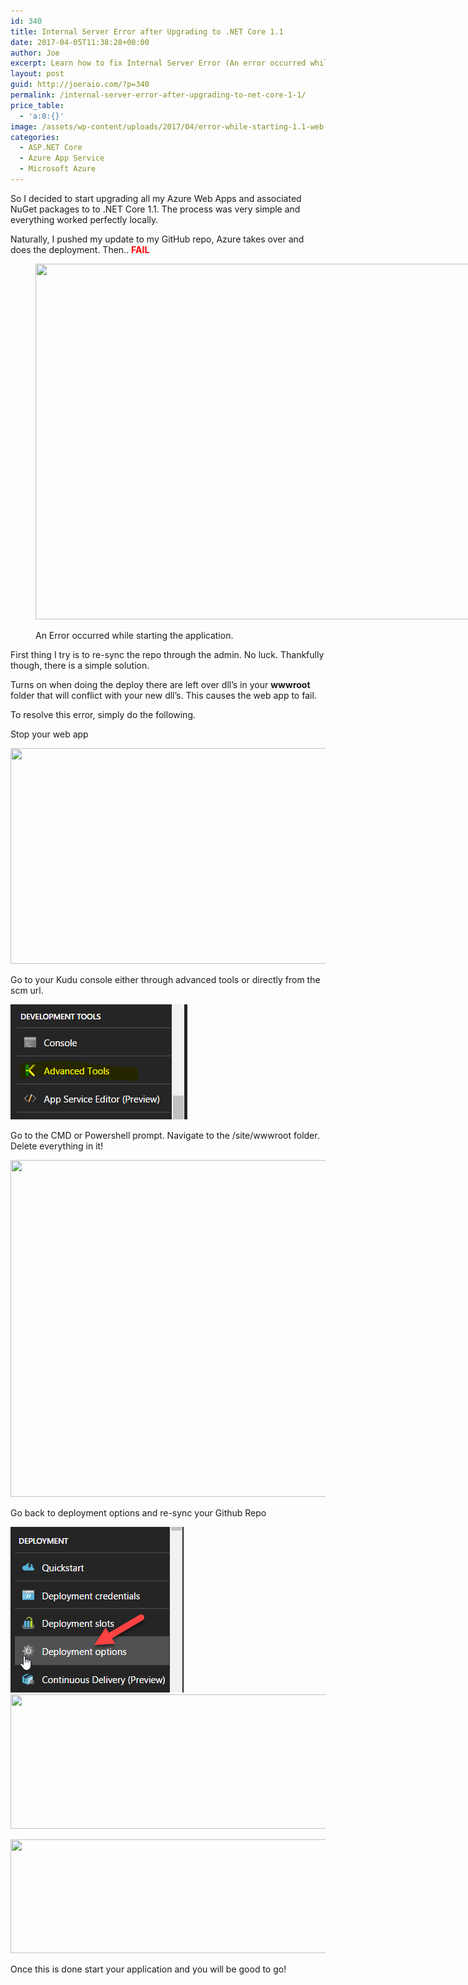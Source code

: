 ```yaml
---
id: 340
title: Internal Server Error after Upgrading to .NET Core 1.1
date: 2017-04-05T11:38:28+00:00
author: Joe
excerpt: Learn how to fix Internal Server Error (An error occurred while starting the application.) after upgrading your Azure web app to .NET Core 1.1
layout: post
guid: http://joeraio.com/?p=340
permalink: /internal-server-error-after-upgrading-to-net-core-1-1/
price_table:
  - 'a:0:{}'
image: /assets/wp-content/uploads/2017/04/error-while-starting-1.1-web-app-azure-app-service.jpg
categories:
  - ASP.NET Core
  - Azure App Service
  - Microsoft Azure
---
```

So I decided to start upgrading all my Azure Web Apps and associated NuGet packages to to .NET Core 1.1. The process was very simple and everything worked perfectly locally.

Naturally, I pushed my update to my GitHub repo, Azure takes over and does the deployment. Then.. **<span style="color: #ff0000;">FAIL</span>**<figure id="attachment_358" style="width: 840px" class="wp-caption alignleft">

<img class="size-large wp-image-358" src="/assets/wp-content/uploads/2017/04/web-error-2-1024x694.png" alt="" width="840" height="569" srcset="http://localhost/wp-content/uploads/2017/04/web-error-2-1024x694.png 1024w, http://localhost/wp-content/uploads/2017/04/web-error-2-300x203.png 300w, http://localhost/wp-content/uploads/2017/04/web-error-2-768x520.png 768w, http://localhost/wp-content/uploads/2017/04/web-error-2.png 1088w" sizes="(max-width: 840px) 100vw, 840px" /><figcaption class="wp-caption-text">An Error occurred while starting the application.</figcaption></figure> 

First thing I try is to re-sync the repo through the admin. No luck. Thankfully though, there is a simple solution.

Turns on when doing the deploy there are left over dll&#8217;s in your **wwwroot** folder that will conflict with your new dll&#8217;s. This causes the web app to fail.

To resolve this error, simply do the following.

Stop your web app

<img class="size-full wp-image-342 alignnone" src="/assets/wp-content/uploads/2017/04/stop.png" alt="" width="844" height="345" srcset="http://localhost/wp-content/uploads/2017/04/stop.png 844w, http://localhost/wp-content/uploads/2017/04/stop-300x123.png 300w, http://localhost/wp-content/uploads/2017/04/stop-768x314.png 768w" sizes="(max-width: 844px) 100vw, 844px" />

Go to your Kudu console either through advanced tools or directly from the scm url.

<img class="size-full wp-image-343 alignnone" src="/assets/wp-content/uploads/2017/04/kudu-advanced-tools.png" alt="" width="283" height="184" />

Go to the CMD or Powershell prompt. Navigate to the /site/wwwroot folder. Delete everything in it!

<img class="size-large wp-image-349 alignnone" src="/assets/wp-content/uploads/2017/04/www-root-empty-1024x657.png" alt="" width="840" height="539" srcset="http://localhost/wp-content/uploads/2017/04/www-root-empty-1024x657.png 1024w, http://localhost/wp-content/uploads/2017/04/www-root-empty-300x192.png 300w, http://localhost/wp-content/uploads/2017/04/www-root-empty-768x493.png 768w, http://localhost/wp-content/uploads/2017/04/www-root-empty.png 1082w" sizes="(max-width: 840px) 100vw, 840px" />

Go back to deployment options and re-sync your Github Repo

<img class="alignleft size-full wp-image-350" src="/assets/wp-content/uploads/2017/04/deployment-options.png" alt="" width="277" height="265" /><img class="size-full wp-image-351 alignnone" src="/assets/wp-content/uploads/2017/04/github-azure-web-app-sync.png" alt="" width="592" height="215" srcset="http://localhost/wp-content/uploads/2017/04/github-azure-web-app-sync.png 592w, http://localhost/wp-content/uploads/2017/04/github-azure-web-app-sync-300x109.png 300w" sizes="(max-width: 592px) 100vw, 592px" />

<img class="alignleft size-full wp-image-353" src="/assets/wp-content/uploads/2017/04/github-sync-confirm.png" alt="" width="940" height="182" srcset="http://localhost/wp-content/uploads/2017/04/github-sync-confirm.png 940w, http://localhost/wp-content/uploads/2017/04/github-sync-confirm-300x58.png 300w, http://localhost/wp-content/uploads/2017/04/github-sync-confirm-768x149.png 768w" sizes="(max-width: 940px) 100vw, 940px" />

Once this is done start your application and you will be good to go!